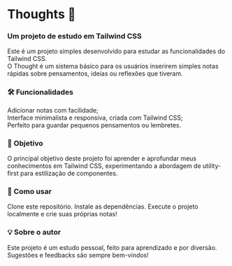 # Thoughts 📝
### Um projeto de estudo em Tailwind CSS ###

Este é um projeto simples desenvolvido para estudar as funcionalidades do Tailwind CSS.   
O Thought é um sistema básico para os usuários inserirem simples notas rápidas sobre pensamentos, ideias ou reflexões que tiveram.

### 🛠 Funcionalidades ###
Adicionar notas com facilidade;  
Interface minimalista e responsiva, criada com Tailwind CSS;  
Perfeito para guardar pequenos pensamentos ou lembretes. 

### 🎯 Objetivo ###
O principal objetivo deste projeto foi aprender e aprofundar meus conhecimentos em Tailwind CSS, experimentando a abordagem de utility-first para estilização de componentes.

### 🚀 Como usar ###
Clone este repositório.
Instale as dependências.
Execute o projeto localmente e crie suas próprias notas!  

### 💡 Sobre o autor ###
Este projeto é um estudo pessoal, feito para aprendizado e por diversão. Sugestões e feedbacks são sempre bem-vindos!
